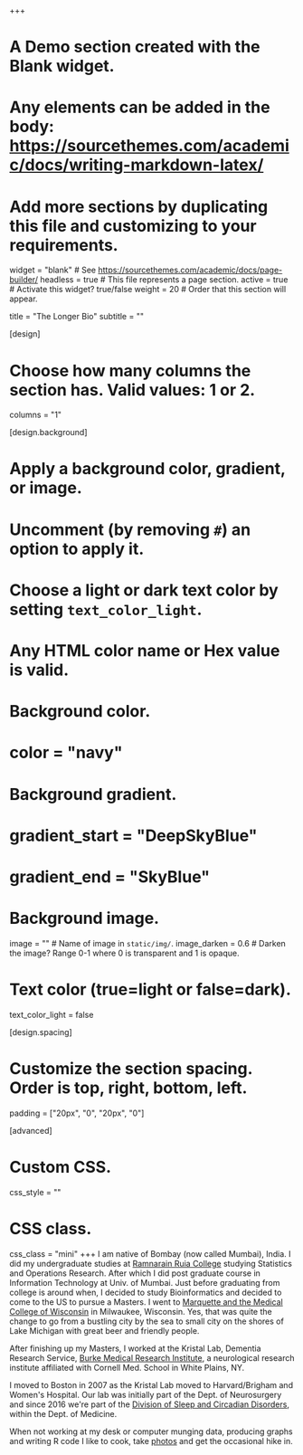 +++
# A Demo section created with the Blank widget.
# Any elements can be added in the body: https://sourcethemes.com/academic/docs/writing-markdown-latex/
# Add more sections by duplicating this file and customizing to your requirements.

widget = "blank"  # See https://sourcethemes.com/academic/docs/page-builder/
headless = true  # This file represents a page section.
active = true # Activate this widget? true/false
weight = 20  # Order that this section will appear.

title = "The Longer Bio"
subtitle = ""

[design]
  # Choose how many columns the section has. Valid values: 1 or 2.
  columns = "1"

[design.background]
  # Apply a background color, gradient, or image.
  #   Uncomment (by removing `#`) an option to apply it.
  #   Choose a light or dark text color by setting `text_color_light`.
  #   Any HTML color name or Hex value is valid.

  # Background color.
  # color = "navy"
  
  # Background gradient.
  # gradient_start = "DeepSkyBlue"
  # gradient_end = "SkyBlue"
  
  # Background image.
  image = ""  # Name of image in `static/img/`.
  image_darken = 0.6  # Darken the image? Range 0-1 where 0 is transparent and 1 is opaque.

  # Text color (true=light or false=dark).
  text_color_light = false

[design.spacing]
  # Customize the section spacing. Order is top, right, bottom, left.
  padding = ["20px", "0", "20px", "0"]

[advanced]
 # Custom CSS. 
 css_style = ""
 
 # CSS class.
 css_class = "mini"
+++
I am native of Bombay (now called Mumbai), India. I did my undergraduate studies at [Ramnarain Ruia College](https://www.ruiacollege.edu) studying Statistics and Operations Research. After which I did post graduate course in Information Technology at Univ. of Mumbai. Just before graduating from college is around when, I decided to study Bioinformatics and decided to come to the US to pursue a Masters. I went to [Marquette and the Medical College of Wisconsin](https://www.marquette.edu/grad/programs-bioinformatics.php) in Milwaukee, Wisconsin. Yes, that was quite the change to go from a bustling city by the sea to small city on the shores of Lake Michigan with great beer and friendly people.

After finishing up my Masters, I worked at the Kristal Lab, Dementia Research Service, [Burke Medical Research Institute](https://burke.weill.cornell.edu/), a neurological research institute affiliated with Cornell Med. School in White Plains, NY.

I moved to Boston in 2007 as the Kristal Lab moved to Harvard/Brigham and Women's Hospital. Our lab was initially  part of the Dept. of Neurosurgery and since 2016 we're part of the [Division of Sleep and Circadian Disorders](https://www.brighamandwomens.org/medicine/sleep-and-circadian-disorders/overview), within the Dept. of Medicine. 

When not working at my desk or computer munging data, producing graphs and writing R code I like to cook, take [photos](/photos/index.html) and get the occasional hike in.

